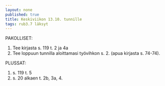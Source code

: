 ```yaml
---
layout: none
published: true
title: Keskiviikon 13.10. tunnille
tags: rub3.7 läksyt
---
```

PAKOLLISET:

1. Tee kirjasta s. 119 t. 2 ja 4a
2. Tee loppuun tunnilla aloittamasi työvihkon s. 2. (apua kirjasta s. 74-74).

PLUSSAT:
1. s. 119 t. 5
2. s. 20 alkaen t. 2b, 3a, 4.